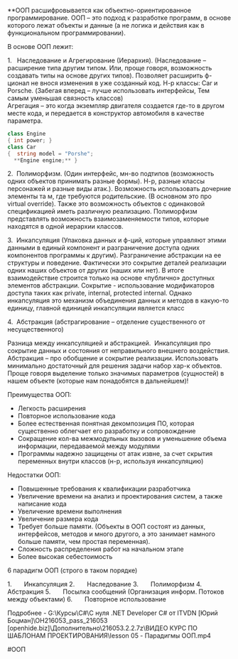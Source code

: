 **ООП расшифровывается как объектно-ориентированное программирование. ООП – это подход к разработке программ, в основе которого лежат объекты и данные (а не логика и действия как в функциональном программировании).

В основе ООП лежит:

1.   Наследование и Агрегирование (Иерархия). (Наследование – расширение типа другим типом. Или, проще говоря, возможность создавать типы на основе других типов). Позволяет расширить ф-ционал не внося изменения в уже созданный код. Н-р классы: Car и Porsche. (Забегая вперед – лучше использовать интерфейсы, Тем самым уменьшая связность классов)  
Агрегация – это когда экземпляр двигателя создается где-то в другом месте кода, и передается в конструктор автомобиля в качестве параметра.

```C#
class Engine
{ int power; }          
class Car
{  string model = "Porshe";
  **Engine engine;** }
```

2.  Полиморфизм. (Один интерфейс, мн-во подтипов (возможность одних объектов принимать разные формы). Н-р, разные классы персонажей и разные виды атак.). Возможность использовать дочерние элементы та м, где требуются родительские. (В основном это про virtual override). Также это возможность объектов с одинаковой спецификацией иметь различную реализацию. Полиморфизм представлять возможность взаимозаменяемости типов, которые находятся в одной иерархии классов. 

3.  Инкапсуляция (Упаковка данных и ф-ций, которые управляют этими данными в единый компонент и разграничение доступа одних компонентов программы к другим). Разграничение абстракции на ее структуры и поведение. Фактически это сокрытие деталей реализации одних наших объектов от других (наших или нет). В итоге взаимодействие строится только на основе «публично» доступных элементов абстракции. Сокрытие - использование модификаторов доступа таких как private, internal, protected internal. Однако инкапсуляция это механизм объединения данных и методов в какую-то единицу, главной единицей инкапсуляции является класс

4.  Абстракция (абстрагирование – отделение существенного от несущественного)

Разница между инкапсуляцией и абстракцией.  Инкапсуляция про сокрытие данных и состояния от неправильного внешнего воздействия. Абстракция – про обобщение и сокрытие реализации. Использовать минимально достаточный для решения задачи набор хар-к объектов. Проще говоря выделение только значимых параметров (сущностей) в нашем объекте (которые нам понадобятся в дальнейшем)!

Преимущества ООП:

- Легкость расширения
- Повторное использование кода
- Более естественная понятная декомпозиция ПО, которая существенно облегчает его разработку и сопровождение
- Сокращение кол-ва межмодульных вызовов и уменьшение объема информации, передаваемой между модулями
- Программы надежно защищены от атак извне, за счет скрытия переменных внутри классов (н-р, используя инкапсуляцию)

Недостатки ООП:
- Повышенные требования к квалификации разработчика
- Увеличение времени на анализ и проектирования систем, а также написание кода
- Увеличение времени выполнения
- Увеличение размера кода
- Требует больше памяти. (Объекты в ООП состоят из данных, интерфейсов, методов и много другого, а это занимает намного больше памяти, чем простая переменная).
- Сложность распределения работ на начальном этапе
- Более высокая себестоимость


6 парадигм ООП (строго в таком порядке)

1.       Инкапсуляция
2.       Наследование
3.       Полиморфизм
4.       Абстракция
5.       Посылка сообщений (Организация информ. Потоков между объектами)
6.       Повторное использование

Подробнее - G:\Курсы\C#\С нуля .NET Developer С# от ITVDN [Юрий Боцман]\OH216053_pass_216053 [openhide.biz]\Дополнительно\216053.2.2.7z\ВИДЕО КУРС ПО ШАБЛОНАМ ПРОЕКТИРОВАНИЯ\lesson 05 - Парадигмы ООП.mp4

#ООП 